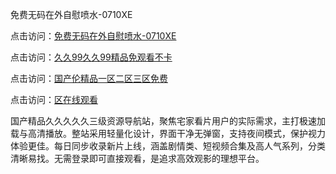 免费无码在外自慰喷水-0710XE

点击访问：<a href="https://heiliao2dmwwy.pages.dev">免费无码在外自慰喷水-0710XE</a>

点击访问：<a href="https://heiliaoll4qsx.pages.dev">久久99久久99精品免观看不卡</a>

点击访问：<a href="https://heiliaowzu4ur.pages.dev">国产伦精品一区二区三区免费</a>

点击访问：<a href="https://heiliaozj3tjd.pages.dev">区在线观看</a>

国产精品久久久久久三级资源导航站，聚焦宅家看片用户的实际需求，主打极速加载与高清播放。整站采用轻量化设计，界面干净无弹窗，支持夜间模式，保护视力体验更佳。每日同步收录新片上线，涵盖剧情类、短视频合集及高人气系列，分类清晰易找。无需登录即可直接观看，是追求高效观影的理想平台。

<span style="display:none;">[Canonical link](https://github.com/qaz20250710/qaz13 ）</span>
